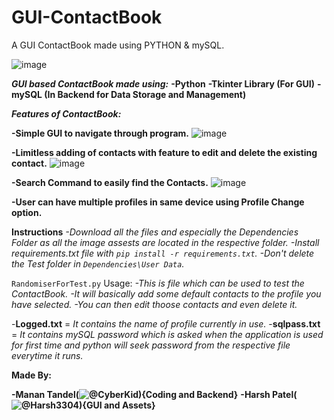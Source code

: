# GUI-ContactBook
A GUI ContactBook made using PYTHON &amp; mySQL.

![image](https://user-images.githubusercontent.com/81703042/192133152-60200547-2f1f-4bcd-9ff4-f1dbe156800c.png)

**_GUI based ContactBook made using:_**
 **-Python**
 **-Tkinter Library (For GUI)**
 **-mySQL (In Backend for Data Storage and Management)**

 
**_**Features of ContactBook:**_**

 **-Simple GUI to navigate through program.**
 ![image](https://user-images.githubusercontent.com/81703042/192133323-3bb8e6c8-7a88-4380-b134-eebef056d0c7.png)
 
 **-Limitless adding of contacts with feature to edit and delete the existing contact.**
 ![image](https://user-images.githubusercontent.com/81703042/192133387-cc03ecb4-c92e-4ccf-b1d0-71e8c87c8017.png)
 
 **-Search Command to easily find the Contacts.**
 ![image](https://user-images.githubusercontent.com/81703042/192133416-5325b9ca-227e-4469-babe-ffda70cc663b.png)
 
 **-User can have multiple profiles in same device using Profile Change option.**
 
**Instructions**
 _-Download all the files and especially the Dependencies Folder as all the image assests are located in the respective folder.
 -Install requirements.txt file with ```pip install -r requirements.txt```.
 -Don't delete the Test folder in ```Dependencies\User Data```._

```RandomiserForTest.py``` Usage:
 _-This is file which can be used to test the ContactBook.
 -It will basically add some default contacts to the profile you have selected.
 -You can then edit thoose contacts and even delete it._
 
-**Logged.txt** = _It contains the name of profile currently in use._
-**sqlpass.txt** = _It contains mySQL password which is asked when the application is used for first time and python will seek password from the respective file everytime it runs._

**Made By:**

**-Manan Tandel(![@CyberKid](https://github.com/cyberkid30)){Coding and Backend}**
**-Harsh Patel(![@Harsh3304](https://github.com/Harsh3304)){GUI and Assets}**
